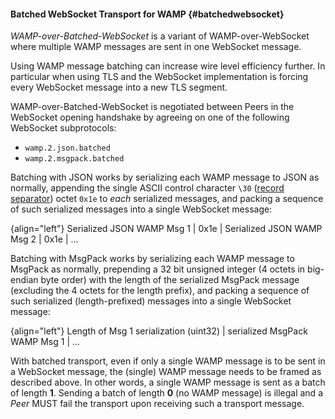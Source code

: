 #### Batched WebSocket Transport for WAMP {#batchedwebsocket}

*WAMP-over-Batched-WebSocket* is a variant of WAMP-over-WebSocket where multiple WAMP messages are sent in one WebSocket message.

Using WAMP message batching can increase wire level efficiency further. In particular when using TLS and the WebSocket implementation is forcing every WebSocket message into a new TLS segment.

WAMP-over-Batched-WebSocket is negotiated between Peers in the WebSocket opening handshake by agreeing on one of the following WebSocket subprotocols:

* `wamp.2.json.batched`
* `wamp.2.msgpack.batched`

Batching with JSON works by serializing each WAMP message to JSON as normally, appending the single ASCII control character `\30` ([record separator](http://en.wikipedia.org/wiki/Record_separator#Field_separators)) octet `0x1e` to *each* serialized messages, and packing a sequence of such serialized messages into a single WebSocket message:

{align="left"}
        Serialized JSON WAMP Msg 1 | 0x1e | 
            Serialized JSON WAMP Msg 2 | 0x1e | ...

Batching with MsgPack works by serializing each WAMP message to MsgPack as normally, prepending a 32 bit unsigned integer (4 octets in big-endian byte order) with the length of the serialized MsgPack message (excluding the 4 octets for the length prefix), and packing a sequence of such serialized (length-prefixed) messages into a single WebSocket message:

{align="left"}
        Length of Msg 1 serialization (uint32) | 
            serialized MsgPack WAMP Msg 1 | ...

With batched transport, even if only a single WAMP message is to be sent in a WebSocket message, the (single) WAMP message needs to be framed as described above. In other words, a single WAMP message is sent as a batch of length **1**. Sending a batch of length **0** (no WAMP message) is illegal and a *Peer* MUST fail the transport upon receiving such a transport message.
